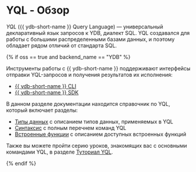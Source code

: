 
# YQL - Обзор

*YQL* ({{ ydb-short-name }} Query Language) — универсальный декларативный язык запросов к YDB, диалект SQL. YQL создавался для работы с большими распределенными базами данных, и поэтому обладает рядом отличий от стандарта SQL.

{% if oss == true and backend_name == "YDB" %}

Инструменты работы с {{ ydb-short-name }} поддерживают интерфейсы отправки YQL-запросов и получения результатов их исполнения:



- [{{ ydb-short-name }} CLI](../../reference/ydb-cli/index.md)
- [{{ ydb-short-name }} SDK](../../reference/ydb-sdk/index.md)

В данном разделе документации находится справочник по YQL, который включает разделы:

- [Типы данных](types/index.md) с описанием типов данных, применяемых в YQL
- [Синтаксис](syntax/index.md) с полным перечнем команд YQL
- [Встроенные функции](builtins/index.md) с описанием доступных встроенных функций

Также вы можете пройти серию уроков, знакомящих вас с основными командами YQL, в разделе [Туториал YQL](../../dev/yql-tutorial/index.md).

{% endif %}



